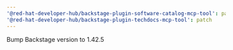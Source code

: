 ```yaml
---
'@red-hat-developer-hub/backstage-plugin-software-catalog-mcp-tool': patch
'@red-hat-developer-hub/backstage-plugin-techdocs-mcp-tool': patch
---
```


Bump Backstage version to 1.42.5
